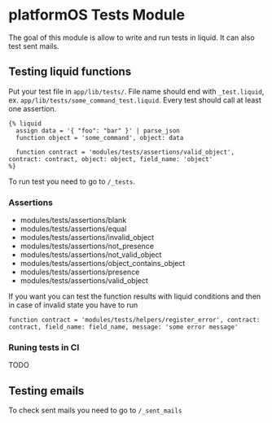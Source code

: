 # platformOS Tests Module

The goal of this module is allow to write and run tests in liquid.
It can also test sent mails.

## Testing liquid functions

Put your test file in `app/lib/tests/`. File name should end with `_test.liquid`, ex. `app/lib/tests/some_command_test.liquid`.
Every test should call at least one assertion.

``` liquid
{% liquid
  assign data = '{ "foo": "bar" }' | parse_json
  function object = 'some_command', object: data

  function contract = 'modules/tests/assertions/valid_object', contract: contract, object: object, field_name: 'object'
%}
```
To run test you need to go to `/_tests`.

### Assertions

- modules/tests/assertions/blank
- modules/tests/assertions/equal
- modules/tests/assertions/invalid_object
- modules/tests/assertions/not_presence
- modules/tests/assertions/not_valid_object
- modules/tests/assertions/object_contains_object
- modules/tests/assertions/presence
- modules/tests/assertions/valid_object

If you want you can test the function results with liquid conditions and then in case of invalid state you have to run 
``` liquid
function contract = 'modules/tests/helpers/register_error', contract: contract, field_name: field_name, message: 'some error message'
```


### Runing tests in CI

TODO


## Testing emails

To check sent mails you need to go to `/_sent_mails`
